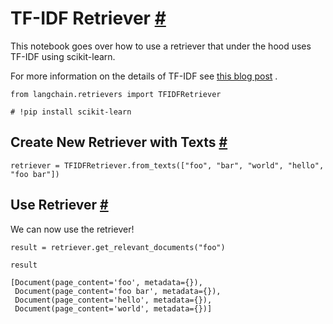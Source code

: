 


 TF-IDF Retriever
 [#](#tf-idf-retriever "Permalink to this headline")
=======================================================================



 This notebook goes over how to use a retriever that under the hood uses TF-IDF using scikit-learn.
 



 For more information on the details of TF-IDF see
 [this blog post](https://medium.com/data-science-bootcamp/tf-idf-basics-of-information-retrieval-48de122b2a4c) 
 .
 







```
from langchain.retrievers import TFIDFRetriever

```










```
# !pip install scikit-learn

```







 Create New Retriever with Texts
 [#](#create-new-retriever-with-texts "Permalink to this headline")
-----------------------------------------------------------------------------------------------------







```
retriever = TFIDFRetriever.from_texts(["foo", "bar", "world", "hello", "foo bar"])

```








 Use Retriever
 [#](#use-retriever "Permalink to this headline")
-----------------------------------------------------------------



 We can now use the retriever!
 







```
result = retriever.get_relevant_documents("foo")

```










```
result

```








```
[Document(page_content='foo', metadata={}),
 Document(page_content='foo bar', metadata={}),
 Document(page_content='hello', metadata={}),
 Document(page_content='world', metadata={})]

```









